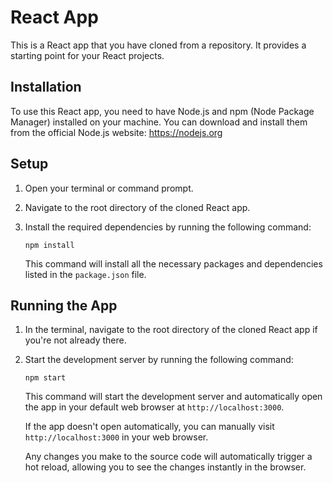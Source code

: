 


# React App

This is a React app that you have cloned from a repository. It provides a starting point for your React projects.

## Installation

To use this React app, you need to have Node.js and npm (Node Package Manager) installed on your machine. You can download and install them from the official Node.js website: https://nodejs.org

## Setup

1. Open your terminal or command prompt.

2. Navigate to the root directory of the cloned React app.

3. Install the required dependencies by running the following command:

   ```shell
   npm install
   ```

   This command will install all the necessary packages and dependencies listed in the `package.json` file.

## Running the App

1. In the terminal, navigate to the root directory of the cloned React app if you're not already there.

2. Start the development server by running the following command:

   ```shell
   npm start
   ```

   This command will start the development server and automatically open the app in your default web browser at `http://localhost:3000`.

   If the app doesn't open automatically, you can manually visit `http://localhost:3000` in your web browser.

   Any changes you make to the source code will automatically trigger a hot reload, allowing you to see the changes instantly in the browser.

